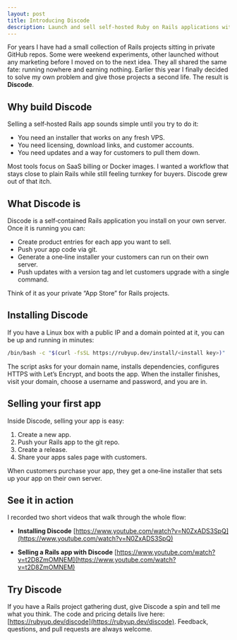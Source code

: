 ```yaml
---
layout: post
title: Introducing Discode
description: Launch and sell self-hosted Ruby on Rails applications with Discode - a platform for distributing Rails apps with licensing, updates, and customer management.
---
```


For years I have had a small collection of Rails projects sitting in private GitHub repos. Some were weekend experiments, other launched without any marketing before I moved on to the next idea. They all shared the same fate: running nowhere and earning nothing. Earlier this year I finally decided to solve my own problem and give those projects a second life. The result is **Discode**.

## Why build Discode

Selling a self‑hosted Rails app sounds simple until you try to do it:

* You need an installer that works on any fresh VPS.
* You need licensing, download links, and customer accounts.
* You need updates and a way for customers to pull them down.

Most tools focus on SaaS billing or Docker images. I wanted a workflow that stays close to plain Rails while still feeling turnkey for buyers. Discode grew out of that itch.

## What Discode is

Discode is a self‑contained Rails application you install on your own server. Once it is running you can:

* Create product entries for each app you want to sell.
* Push your app code via git.
* Generate a one‑line installer your customers can run on their own server.
* Push updates with a version tag and let customers upgrade with a single command.

Think of it as your private “App Store” for Rails projects.

## Installing Discode

If you have a Linux box with a public IP and a domain pointed at it, you can be up and running in minutes:

```bash
/bin/bash -c "$(curl -fsSL https://rubyup.dev/install/<install key>)"
```

The script asks for your domain name, installs dependencies, configures HTTPS with Let’s Encrypt, and boots the app. When the installer finishes, visit your domain, choose a username and password, and you are in.

## Selling your first app

Inside Discode, selling your app is easy:

1. Create a new app.
2. Push your Rails app to the git repo.
3. Create a release.
4. Share your apps sales page with customers.

When customers purchase your app, they get a one‑line installer that sets up your app on their own server.

## See it in action

I recorded two short videos that walk through the whole flow:

* **Installing Discode** [https://www.youtube.com/watch?v=N0ZxADS3SpQ](https://www.youtube.com/watch?v=N0ZxADS3SpQ)

* **Selling a Rails app with Discode** [https://www.youtube.com/watch?v=t2D8ZmOMNEM](https://www.youtube.com/watch?v=t2D8ZmOMNEM)

## Try Discode

If you have a Rails project gathering dust, give Discode a spin and tell me what you think. The code and pricing details live here: [https://rubyup.dev/discode](https://rubyup.dev/discode). Feedback, questions, and pull requests are always welcome.
